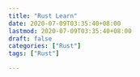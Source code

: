 ```yaml
---
title: "Rust Learn"
date: 2020-07-09T03:35:40+08:00
lastmod: 2020-07-09T03:35:40+08:00
draft: false
categories: ["Rust"]
tags: ["Rust"]

---
```


